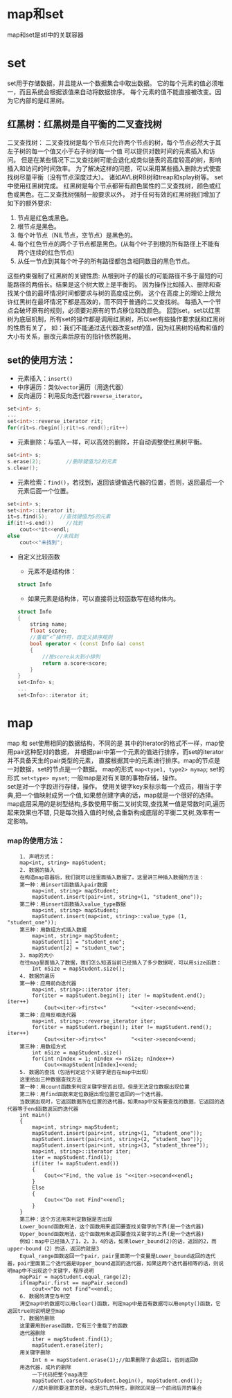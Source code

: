 # map和set

map和set是stl中的关联容器

# set
set用于存储数据，并且能从一个数据集合中取出数据。
它的每个元素的值必须唯一，而且系统会根据该值来自动将数据排序。
每个元素的值不能直接被改变。因为它内部的是红黑树。

## 红黑树：红黑树是自平衡的二叉查找树
二叉查找树：
二叉查找树是每个节点只允许两个节点的树，每个节点必然大于其左子树的每一个值又小于右子树的每一个值
可以提供对数时间的元素插入和访问。
但是在某些情况下二叉查找树可能会退化成类似链表的高度较高的树，影响插入和访问的时间效率。
为了解决这样的问题，可以采用某些插入删除方式使查找树尽量平衡（没有节点深度过大）。
诸如AVL树RB树和treap和splay树等。
set中使用红黑树完成。
红黑树是每个节点都带有颜色属性的二叉查找树，颜色或红色或黑色。在二叉查找树强制一般要求以外，
对于任何有效的红黑树我们增加了如下的额外要求:
1. 节点是红色或黑色。
2. 根节点是黑色。
3. 每个叶节点（NIL节点，空节点）是黑色的。
4. 每个红色节点的两个子节点都是黑色。(从每个叶子到根的所有路径上不能有两个连续的红色节点)
5. 从任一节点到其每个叶子的所有路径都包含相同数目的黑色节点。

这些约束强制了红黑树的关键性质: 从根到叶子的最长的可能路径不多于最短的可能路径的两倍长。结果是这个树大致上是平衡的。
因为操作比如插入、删除和查找某个值的最坏情况时间都要求与树的高度成比例，
这个在高度上的理论上限允许红黑树在最坏情况下都是高效的，而不同于普通的二叉查找树。
每插入一个节点会破坏原有的规则，必须要对原有的节点移位和改颜色。
回到set，set以红黑树为底层机制，所有set的操作都是调用红黑树，所以set有些操作要求就和红黑树的性质有关了，
如：我们不能通过迭代器改变set的值，因为红黑树的结构和值的大小有关系，删改元素后原有的指针依然能用。
	
## set的使用方法：
* 元素插入：`insert()`
* 中序遍历：类似`vector`遍历（用迭代器）
* 反向遍历：利用反向迭代器`reverse_iterator`。
```cpp
set<int> s;
...
set<int>::reverse_iterator rit;
for(rit=s.rbegin();rit!=s.rend();rit++)
```
* 元素删除：与插入一样，可以高效的删除，并自动调整使红黑树平衡。
```cpp		
set<int> s;
s.erase(2);        //删除键值为2的元素
s.clear();
```
* 元素检索：`find()`，若找到，返回该键值迭代器的位置，否则，返回最后一个元素后面一个位置。
```cpp
set<int> s;
set<int>::iterator it;
it=s.find(5);    //查找键值为5的元素
if(it!=s.end())    //找到
	cout<<*it<<endl;
else            //未找到
	cout<<"未找到";
```
* 自定义比较函数
	* 元素不是结构体：
	
	```cpp
    struct Info
    ```
    * 如果元素是结构体，可以直接将比较函数写在结构体内。
    
    ```cpp
    struct Info
    {
    	string name;
    	float score;
    	//重载“<”操作符，自定义排序规则
    	bool operator < (const Info &a) const
    	{
        	//按score从大到小排列
    		return a.score<score;
    	}
    }
    set<Info> s;
    ...
    set<Info>::iterator it;
    ```

# map

map 和 set使用相同的数据结构，不同的是 其中的Iterator的格式不一样，map使用pair这种配对的数据，
并根据pair中第一个元素的值进行排序，而set的iterator并不具备天生的pair类型的元素，
直接根据其中的元素进行排序。map的节点是一对数据，set的节点是一个数据。
map的形式 `map<type1, type2> mymap`;
set的形式  `set<type> myset`;
一般map是对有关联的事物存储，操作。  
set是对一个字段进行存储，操作。
使用关键字key来标示每一个成员，相当于字典,把一个值映射成另一个值,如果想创建字典的话，map就是一个很好的选择。
map底层采用的是树型结构,多数使用平衡二叉树实现,查找某一值是常数时间,遍历起来效果也不错,
只是每次插入值的时候,会重新构成底层的平衡二叉树,效率有一定影响。

### map的使用方法：
		1. 声明方式：
		map<int, string> mapStudent;
		2. 数据的插入
		在构造map容器后，我们就可以往里面插入数据了。这里讲三种插入数据的方法：
		第一种：用insert函数插入pair数据
			map<int, string> mapStudent;
			mapStudent.insert(pair<int, string>(1, "student_one"));
		第二种：用insert函数插入value_type数据
			map<int, string> mapStudent;
			mapStudent.insert(map<int, string>::value_type (1, "student_one"));
		第三种：用数组方式插入数据
			map<int, string> mapStudent;
			mapStudent[1] = "student_one";
			mapStudent[2] = "student_two";
		3. map的大小
		在往map里面插入了数据，我们怎么知道当前已经插入了多少数据呢，可以用size函数：
			Int nSize = mapStudent.size();
		4. 数据的遍历
		第一种：应用前向迭代器
			map<int, string>::iterator iter;
			for(iter = mapStudent.begin(); iter != mapStudent.end(); iter++)
				Cout<<iter->first<<"        "<<iter->second<<end;
		第二种：应用反相迭代器
			map<int, string>::reverse_iterator iter;
			for(iter = mapStudent.rbegin(); iter != mapStudent.rend(); iter++)
				Cout<<iter->first<<"        "<<iter->second<<end;
		第三种：用数组方式
			int nSize = mapStudent.size()
			for(int nIndex = 1; nIndex <= nSize; nIndex++) 
				Cout<<mapStudent[nIndex]<<end;
		5. 数据的查找（包括判定这个关键字是否在map中出现）
		这里给出三种数据查找方法
		第一种：用count函数来判定关键字是否出现，但是无法定位数据出现位置
		第二种：用find函数来定位数据出现位置它返回的一个迭代器，
		当数据出现时，它返回数据所在位置的迭代器，如果map中没有要查找的数据，它返回的迭代器等于end函数返回的迭代器
		int main()
		{
			map<int, string> mapStudent;
			mapStudent.insert(pair<int, string>(1, “student_one"));
			mapStudent.insert(pair<int, string>(2, “student_two"));
			mapStudent.insert(pair<int, string>(3, “student_three"));
			map<int, string>::iterator iter;
			iter = mapStudent.find(1);
			if(iter != mapStudent.end())
			{
				Cout<<"Find, the value is "<<iter->second<<endl;
			}
			Else
			{
				Cout<<"Do not Find"<<endl;
			}
		}
		第三种：这个方法用来判定数据是否出现
		Lower_bound函数用法，这个函数用来返回要查找关键字的下界(是一个迭代器)
		Upper_bound函数用法，这个函数用来返回要查找关键字的上界(是一个迭代器)
		例如：map中已经插入了1，2，3，4的话，如果lower_bound(2)的话，返回的2，而upper-bound（2）的话，返回的就是3
		Equal_range函数返回一个pair，pair里面第一个变量是Lower_bound返回的迭代器，pair里面第二个迭代器是Upper_bound返回的迭代器，如果这两个迭代器相等的话，则说明map中不出现这个关键字，程序说明
		mapPair = mapStudent.equal_range(2);
		if(mapPair.first == mapPair.second)
			cout<<"Do not Find"<<endl;
		6. 数据的清空与判空
		清空map中的数据可以用clear()函数，判定map中是否有数据可以用empty()函数，它返回true则说明是空map
		7. 数据的删除
		这里要用到erase函数，它有三个重载了的函数
		迭代器删除 
			iter = mapStudent.find(1);
			mapStudent.erase(iter);
		用关键字删除
			Int n = mapStudent.erase(1);//如果删除了会返回1，否则返回0
		用迭代器，成片的删除
			一下代码把整个map清空
			mapStudent.earse(mapStudent.begin(), mapStudent.end());
			//成片删除要注意的是，也是STL的特性，删除区间是一个前闭后开的集合